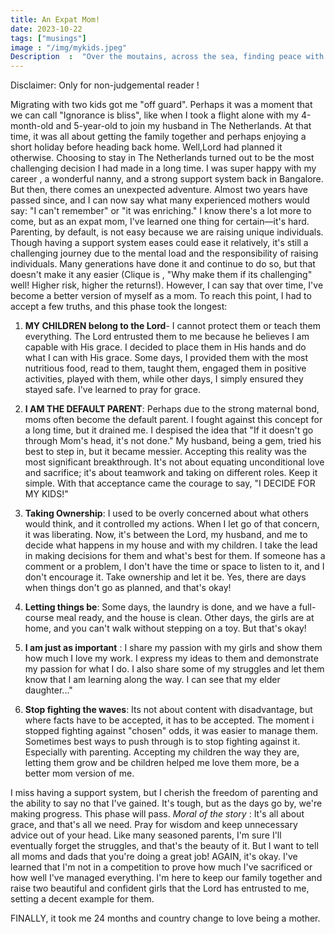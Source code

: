 ```yaml
---
title: An Expat Mom!
date: 2023-10-22
tags: ["musings"]
image : "/img/mykids.jpeg"
Description  :  "Over the moutains, across the sea, finding peace with parenthood"
---
```

Disclaimer: Only for non-judgemental reader ! 

Migrating with two kids got me "off guard". Perhaps it was a moment that we can call "Ignorance is bliss", like when I took a flight alone with my 4-month-old and 5-year-old to join my husband in The Netherlands. At that time, it was all about getting the family together and perhaps enjoying a short holiday before heading back home.
Well,Lord had planned it otherwise.  Choosing to stay in The Netherlands turned out to be the most challenging decision I had made in a long time. I was super happy with my career , a wonderful nanny, and a strong support system back in Bangalore. But then, there comes an unexpected adventure.  Almost two years have passed since, and I can now say what many experienced mothers would say: "I can't remember" or "it was enriching."
I know there's a lot more to come, but as an expat mom, I've learned one thing for certain—it's hard. Parenting, by default, is not easy because we are raising unique individuals. Though having a support system eases could ease it relatively, it's still a challenging journey due to the mental load and the responsibility of raising individuals. Many generations have done it and continue to do so, but that doesn't make it any easier (Clique is , "Why make them if its challenging" well! Higher risk, higher the returns!).
However, I can say that over time, I've become a better version of myself as a mom. To reach this point, I had to accept a few truths, and this phase took the longest:
1. **MY CHILDREN belong to the Lord**- I cannot protect them or teach them everything. The Lord entrusted them to me because he believes I am capable with His grace. I decided to place them in His hands and do what I can with His grace. Some days, I provided them with the most nutritious food, read to them, taught them, engaged them in positive activities, played with them, while other days, I simply ensured they stayed safe. I've learned to pray for grace.
2. **I AM THE DEFAULT PARENT**: Perhaps due to the strong maternal bond, moms often become the default parent. I fought against this concept for a long time, but it drained me. I despised the idea that "If it doesn't go through Mom's head, it's not done." My husband, being a gem, tried his best to step in, but it became messier. Accepting this reality was the most significant breakthrough. It's not about equating unconditional love and sacrifice; it's about teamwork and taking on different roles. Keep it simple. With that acceptance came the courage to say, "I DECIDE FOR MY KIDS!"
3. **Taking Ownership**: I used to be overly concerned about what others would think, and it controlled my actions. When I let go of that concern, it was liberating. Now, it's between the Lord, my husband, and me to decide what happens in my house and with my children. I take the lead in making decisions for them and what's best for them. If someone has a comment or a problem, I don't have the time or space to listen to it, and I don't encourage it. Take ownership and let it be. Yes, there are days when things don't go as planned, and that's okay!
4. **Letting things be**: Some days, the laundry is done, and we have a full-course meal ready, and the house is clean. Other days, the girls are at home, and you can't walk without stepping on a toy. But that's okay!
5. **I am just as important** : I share my passion with my girls and show them how much I love my work. I express my ideas to them and demonstrate my passion for what I do. I also share some of my struggles and let them know that I am learning along the way. I can see that my elder daughter..."

6. **Stop fighting the waves**: Its not about content with disadvantage, but where facts have to be accepted, it has to be accepted. The moment i stopped fighting against "chosen" odds, it was easier to manage them. Sometimes best ways to push through is to stop fighting against it. Especially with parenting. Accepting my children the way they are, letting them grow and be children helped me love them more, be a better mom version of me. 

I miss having a support system, but I cherish the freedom of parenting and the ability to say no that I've gained. It's tough, but as the days go by, we're making progress. This phase will pass.
 *Moral of the story* : It's all about grace, and that's all we need. Pray for wisdom and keep unnecessary advice out of your head.
Like many seasoned parents, I'm sure I'll eventually forget the struggles, and that's the beauty of it. But I want to tell all moms and dads that you're doing a great job!
AGAIN, it's okay. I've learned that I'm not in a competition to prove how much I've sacrificed or how well I've managed everything. I'm here to keep our family together and raise two beautiful and confident girls that the Lord has entrusted to me, setting a decent example for them.


FINALLY, it took me 24 months and country change to love being a mother. 


